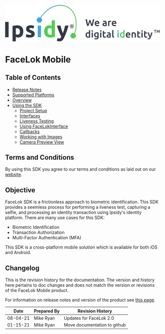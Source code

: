 ![Ipsidy](../images/ipsidy.png)
# FaceLok Mobile

## Table of Contents

- [Release Notes](./pages/releasenotes.md)
- [Supported Platforms](./pages/platforms.md)
- [Overview](./pages/overview.md)
- [Using the SDK](./pages/usingsdk.md)
    - [Project Setup](./pages/projectsetup.md)
    - [Interfaces](./pages/interfaces.md)
    - [Liveness Testing](./pages/livenesstesting.md)
    - [Using FaceLokInterface](./pages/usingfacelokint.md)
    - [Callbacks](./pages/callbacks.md)
    - [Working with Images](./pages/images.md)
    - [Camera Preview View](./pages/camerapreviewview.md)

## Terms and Conditions

By using this SDK you agree to our terms and conditions as laid out on our [website](https://www.ipsidy.com/ipsidy-API-SDK-terms).

## Objective

FaceLok SDK is a frictionless approach to biometric identification. This SDK provides a seemless process for performing a liveness test, capturing a selfie, and processing an identity transaction using Ipsidy's identity platform. There are many use cases for this SDK:

- Biometric Identification
- Transaction Authorization
- Multi-Factor Authentication (MFA)

This SDK is a cross-platform mobile solution which is available for both iOS and Android.

## Changelog

This is the revision history for the documentation.  The version and history here pertains to doc changes and does not match the version or revisions of the FaceLok Mobile product.

For information on release notes and version of the product see [this page](./pages/releasenotes.md).

| Date | Prepared By | Revision History |
| ---- | ----------- | ---------------- |
| 08-04-21 | Mike Ryan | Updates for FaceLok 2.0 |
| 01-15-21 | Mike Ryan | Move documentation to github |

